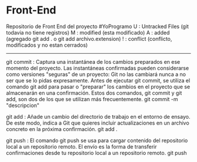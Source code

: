 # Front-End
Repositorio de Front End del proyecto #YoProgramo
U : Untracked Files (git todavia no tiene registros)
M : modified (esta modificado)
A : added (agregado git add . o git add archivo.extension)
! : conflict (conflicto, modificados y no estan cerrados)
_______________________________
git commit : Captura una instantánea de los cambios preparados en ese momento del proyecto. Las instantáneas confirmadas pueden considerarse como versiones "seguras" de un proyecto: Git no las cambiará nunca a no ser que se lo pidas expresamente. Antes de ejecutar git commit, se utiliza el comando git add para pasar o "preparar" los cambios en el proyecto que se almacenarán en una confirmación. Estos dos comandos, git commit y git add, son dos de los que se utilizan más frecuentemente.
git commit -m "descripcion"

git add : Añade un cambio del directorio de trabajo en el entorno de ensayo. De este modo, indica a Git que quieres incluir actualizaciones en un archivo concreto en la próxima confirmación.
git add .

git push : El comando git push se usa para cargar contenido del repositorio local a un repositorio remoto. El envío es la forma de transferir confirmaciones desde tu repositorio local a un repositorio remoto.
git push